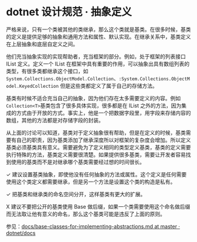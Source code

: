 # dotnet 设计规范 · 抽象定义

<!--more-->
<!-- 标签：设计规范，规范 -->

严格来说，只有一个类被其他的类继承，那么这个类就是基类。在很多时候，基类的定义是提供足够的抽象和通用方法和属性、默认实现。在继承关系中，基类定义在上层抽象和底层自定义之间。

他们充当抽象实现的实现帮助者，充当框架的部分。例如，处于框架的列表接口 IList 定义。定义一个 IList 在框架中具有重要的作用，可以抽象出具有数组列表的类型，有很多类都继承这个接口，如`System.Collections.ObjectModel.Collection`、`:System.Collections.ObjectModel.KeyedCollection` 但是这些类都定义了属于自己的存储方法。

基类有时候不适合充当自己的抽象，因为他们存在太多需要定义的内容。例如`Collection<T>`基类包含了很多具体实现，很多都是在 IList 之外的方法，因为集成的方式由于开放的方式。事实上，他是一个把数据字段里，用字段来存储内容的数组，其他的方法都是对存储字段的封装。

从上面的讨论可以知道，基类对于定义抽象很有帮助，但是在定义的时候，基类需要有自己的职责，因为基类添加了继承深度所以对框架的复杂度会增加。所以定义基类必须基类具有意义。需要避免为了定义相同的类型定义基类，基类的定义需要执行特殊的方法，基类定义需要很清楚。如果提供很多基类，需要让开发者容易找到使用的基类而不是对继承哪个基类需要经过想的时间很长。

✓ 建议设置基类抽象，即使他没有任何抽象的方法或属性。这个定义是任何需要使用这个类定义都需要继承，但是另一个方法是设置这个类的构造是私有。

✓ 把基类和继承类的命名空间分开，这样基类有更大的扩展。

X 建议不要把公开的基类使用 Base 做后缀，如果一个类需要使用这个命名做后缀而无法取让他有意义的命名，那么这个基类可能是违反了上面的原则。

参见：[docs/base-classes-for-implementing-abstractions.md at master · dotnet/docs](https://github.com/dotnet/docs/blob/master/docs/standard/design-guidelines/base-classes-for-implementing-abstractions.md )